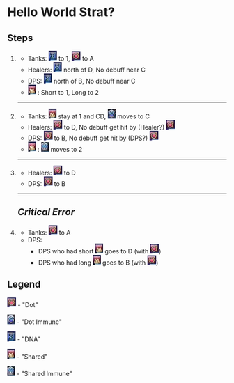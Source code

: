 # Hello World Strat?
## Steps
1. 
    - Tanks: ![dna] to 1, ![dot] to A
    - Healers: ![dna] north of D, No debuff near C
    - DPS: ![dna] north of B, No debuff near C
    - ![shared] : Short to 1, Long to 2
    ---
2.  
    - Tanks: ![shared] stay at 1 and CD, ![dotimmune] moves to C
    - Healers: ![dot] to D, No debuff get hit by (Healer?) ![dot]
    - DPS: ![dot] to B, No debuff get hit by (DPS?) ![dot]
    - ![shared] : ![sharedimmune] moves to 2
    ---
3. 
    - Healers: ![dot] to D
    - DPS: ![dot] to B
    ---
    ## _Critical Error_
4.
    - Tanks: ![dot] to A
    - DPS: 
        * DPS who had short ![shared] goes to D (with ![dot])
        * DPS who had long ![shared] goes to B (with ![dot])

## Legend
![dot] - "Dot"

![dotimmune] - "Dot Immune"

![dna] - "DNA"

![shared] - "Shared"

![sharedimmune] - "Shared Immune"


[dot]:./images/Dot.png
[dotimmune]:./images/DotImmune.png
[dna]:./images/Latent.png
[shared]:./images/Shared.png
[sharedimmune]:./images/SharedImmune.png